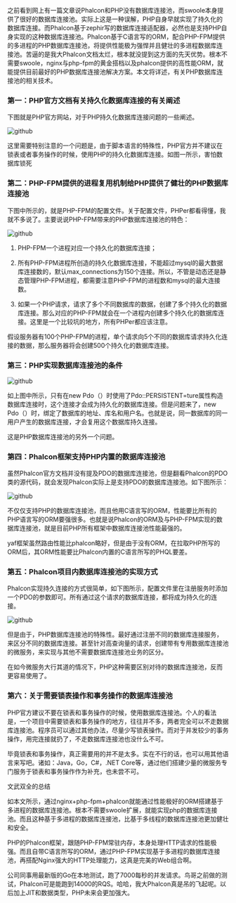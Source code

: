之前看到网上有一篇文章说Phalcon和PHP没有数据库连接池，而swoole本身提供了很好的数据库连接池。实际上这是一种误解，PHP自身早就实现了持久化的数据库连接。而Phalcon基于zephir写的数据库连接适配器，必然也是支持PHP自身实现的这种数据库连接池。Phalcon基于C语言写的ORM，配合PHP-FPM提供的多进程的PHP数据库连接池，将提供性能极为强悍并且健壮的多进程数据库连接池。苦逼的是我大Phalcon文档太烂，根本就没提到这方面的先天优势。根本不需要swoole，nginx与php-fpm的黄金搭档以及phalcon提供的高性能ORM，就能提供目前最好的PHP数据库连接池解决方案。本文将详述，有关PHP数据库连接池的相关技术。

### 第一：PHP官方文档有关持久化数据库连接的有关阐述

下图就是PHP官方网站，对于PHP持久化数据库连接问题的一些阐述。

![github](https://github.com/fupengfei058/article-collection/blob/master/doc/e1.png)

这里需要特别注意的一个问题是，由于脚本语言的特殊性，PHP官方并不建议在锁表或者事务操作的时候，使用PHP的持久化数据库连接。如图一所示，害怕数据库锁死

### 第二：PHP-FPM提供的进程复用机制给PHP提供了健壮的PHP数据库连接池

下图中所示的，就是PHP-FPM的配置文件。关于配置文件，PHPer都看得懂，我就不多说了。主要说说PHP-FPM带来的PHP数据库连接池的特色：

![github](https://github.com/fupengfei058/article-collection/blob/master/doc/e2.png)

1. PHP-FPM一个进程对应一个持久化的数据库连接；

2. 所有PHP-FPM进程所创造的持久化数据库连接，不能超过mysql的最大数据库连接数的，默认max_connections为150个连接。所以，不管是动态还是静态管理PHP-FPM进程，都需要注意PHP-FPM的进程数和mysql的最大连接数。

3. 如果一个PHP请求，请求了多个不同数据库的数据，创建了多个持久化的数据库连接。那么对应的PHP-FPM就会在一个进程内创建多个持久化的数据库连接。这里是一个比较坑的地方，所有PHPer都应该注意。

假设服务器有100个PHP-FPM的进程，单个请求向5个不同的数据库请求持久化连接的数据，那么服务器将会创建500个持久化的数据库连接。

### 第三：PHP实现数据库连接池的条件

![github](https://github.com/fupengfei058/article-collection/blob/master/doc/e3.png)

如上图中所示，只有在new Pdo（）时使用了Pdo::PERSISTENT=ture属性构造数据库连接时，这个连接才会成为持久化的数据库连接。但是问题来了，new Pdo（）时，绑定了数据库的地址、库名和用户名。也就是说，同一数据库的同一用户产生的数据库连接，才会复用这个数据库持久连接。

这是PHP数据库连接池的另外一个问题。

### 第四：Phalcon框架支持PHP内置的数据库连接池

虽然Phalcon官方文档并没有提及PDO的数据库连接池，但是翻看Phalcon的PDO类的源代码，就会发现Phalcon实际上是支持PDO的数据库连接池。如下图所示：

![github](https://github.com/fupengfei058/article-collection/blob/master/doc/e4.png)

不仅仅支持PHP的数据库连接池，而且他用C语言写的ORM，性能要比所有的PHP语言写的ORM要强很多。也就是说Phalcon的ORM及与PHP-FPM实现的数据库连接池，就是目前PHP所有框架中数据库连接池性能最强的。

yaf框架虽然路由性能比phalcon略好，但是由于没有ORM，在拉取PHP所写的ORM后，其ORM性能要比Phalcon内置的C语言所写的PHQL要差。

### 第五：Phalcon项目内数据库连接池的实现方式

Phalcon实现持久连接的方式很简单，如下图所示，配置文件里在注册服务时添加一个PDO的参数即可。所有通过这个请求的数据库连接，都将成为持久化的连接。

![github](https://github.com/fupengfei058/article-collection/blob/master/doc/e5.png)

但是由于，PHP数据库连接池的特殊性。最好通过注册不同的数据库连接服务，来区分不同的数据库连接。甚至针对高查询量的请求，创建带有专用数据库连接池的微服务，来实现与其他不需要数据库连接池业务的区分。

在如今微服务大行其道的情况下，PHP这种需要区别对待的数据库连接池，反而更容易使用了。

### 第六：关于需要锁表操作和事务操作的数据库连接池

PHP官方建议不要在锁表和事务操作的时候，使用数据库连接池。个人的看法是，一个项目中需要锁表和事务操作的地方，往往并不多，两者完全可以不走数据库连接池。程序员可以通过其他办法，尽量少写锁表操作。而对于并发较少的事务操作，用完连接就扔了，不走数据库连接池也没什么不可。

毕竟锁表和事务操作，真正需要用的并不是太多。实在不行的话，也可以用其他语言来写吧。诸如：Java，Go，C#，.NET Core等，通过他们搭建少量的微服务专门服务于锁表和事务操作作为补充，也未尝不可。

文武双全的总结

如本文所示，通过nginx+php-fpm+phalcon就能通过性能极好的ORM搭建基于多进程的数据库连接池。根本不需要swoole扩展，就能实现php的数据库连接池。而且这种基于多进程的数据库连接池，比基于多线程的数据库连接池更加健壮和安全。

PHP的Phalcon框架，跟随PHP-FPM常驻内存，本身处理HTTP请求的性能极强。而且自带C语言所写的ORM，通过PHP-FPM实现基于多进程的数据库连接池，再搭配Nginx强大的HTTP处理能力，这真是完美的Web组合啊。

公司同事用最新版的Go在本地测试，跑了7000每秒的并发请求。鸟哥之前做的测试，Phalcon可是能跑到14000的RQS。哈哈，我大Phalcon真是吊的飞起呢。以后加上JIT和数据类型，PHP未来会更加强大。
